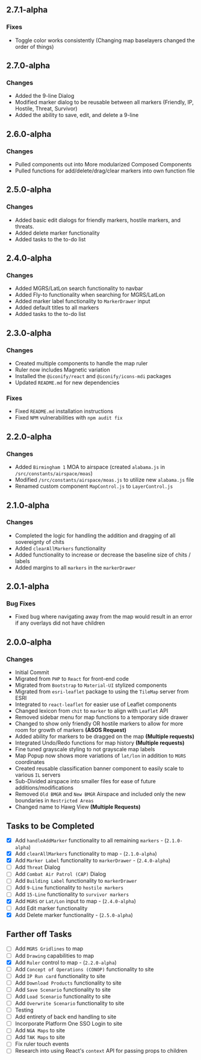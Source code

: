 ## 2.7.1-alpha
### Fixes
* Toggle color works consistently (Changing map baselayers changed the order of things)

## 2.7.0-alpha
### Changes
* Added the 9-line Dialog
* Modified marker dialog to be reusable between all markers (Friendly, IP, Hostile, Threat, Survivor)
* Added the ability to save, edit, and delete a 9-line

## 2.6.0-alpha
### Changes
* Pulled components out into More modularized Composed Components
* Pulled functions for add/delete/drag/clear markers into own function file

## 2.5.0-alpha
### Changes
* Added basic edit dialogs for friendly markers, hostile markers, and threats.
* Added delete marker functionality
* Added tasks to the to-do list

## 2.4.0-alpha
### Changes
* Added MGRS/LatLon search functionality to navbar
* Added Fly-to functionality when searching for MGRS/LatLon
* Added marker label functionality to `MarkerDrawer` input
* Added default titles to all markers
* Added tasks to the to-do list

## 2.3.0-alpha
### Changes
* Created multiple components to handle the map ruler
* Ruler now includes Magnetic variation
* Installed the `@iconify/react` and `@iconify/icons-mdi` packages
* Updated `README.md` for new dependencies

### Fixes
* Fixed `README.md` installation instructions
* Fixed `NPM` vulnerabilities with `npm audit fix`

## 2.2.0-alpha
### Changes
* Added `Birmingham 1` MOA to airspace (created `alabama.js` in `/src/constants/airspace/moas`)
* Modified `/src/constants/airspace/moas.js` to utilize new `alabama.js` file
* Renamed custom component `MapControl.js` to `LayerControl.js`

## 2.1.0-alpha
### Changes
* Completed the logic for handling the addition and dragging of all sovereignty of chits
* Added `clearAllMarkers` functionality
* Added functionality to increase or decrease the baseline size of chits / labels
* Added margins to all `markers` in the `markerDrawer`

## 2.0.1-alpha
### Bug Fixes
* Fixed bug where navigating away from the map would result in an error if any overlays did not have children

## 2.0.0-alpha
### Changes
* Initial Commit
* Migrated from `PHP` to `React` for front-end code
* Migrated from `Bootstrap` to `Material-UI` stylized components
* Migrated from `esri-leaflet` package to using the `TileMap` server from ESRI
* Integrated to `react-leaflet` for easier use of Leaflet components
* Changed lexicon from `chit` to `marker` to align with `Leaflet` API
* Removed sidebar menu for map functions to a temporary side drawer
* Changed to show only friendly OR hostile markers to allow for more room for growth of markers **(ASOS Request)**
* Added ability for markers to be dragged on the map **(Multiple requests)**
* Integrated Undo/Redo functions for map history **(Multiple requests)**
* Fine tuned grayscale styling to not grayscale map labels
* Map Popup now shows more variations of `lat/lon` in addition to `MGRS` coordinates
* Created reusable classification banner component to easily scale to various `IL` servers
* Sub-Divided airspace into smaller files for ease of future additions/modifications
* Removed `Old BMGR` and `New BMGR` Airspace and included only the new boundaries in `Restricted Areas`
* Changed name to Hawg View **(Multiple Requests)**

## Tasks to be Completed
- [x] Add `handleAddMarker` functionality to all remaining `markers` - (`2.1.0-alpha`)
- [x] Add `clearAllMarkers` functionality to map - (`2.1.0-alpha`)
- [x] Add `Marker Label` functionality to `markerDrawer` - (`2.4.0-alpha`)
- [ ] Add `Threat` Dialog
- [ ] Add `Combat Air Patrol (CAP)` Dialog
- [ ] Add `Building Label` functionality to `markerDrawer`
- [ ] Add `9-Line` functionality to `hostile markers`
- [ ] Add `15-Line` functionality to `survivor markers`
- [x] Add `MGRS` or `Lat/Lon` input to map - (`2.4.0-alpha`)
- [ ] Add Edit marker functionality
- [x] Add Delete marker functionality - (`2.5.0-alpha`)

## Farther off Tasks
- [ ] Add `MGRS Gridlines` to map
- [ ] Add `Drawing` capabilities to map
- [x] Add `Ruler` control to map - (`2.2.0-alpha`)
- [ ] Add `Concept of Operations (CONOP)` functionality to site
- [ ] Add `IP Run card` functionality to site
- [ ] Add `Download Products` functionality to site
- [ ] Add `Save Scenario` functionality to site
- [ ] Add `Load Scenario` functionality to site
- [ ] Add `Overwrite Scenario` functionality to site
- [ ] Testing
- [ ] Add entirety of back end handling to site
- [ ] Incorporate Platform One SSO Login to site
- [ ] Add `NGA Maps` to site
- [ ] Add `TAK Maps` to site
- [ ] Fix ruler touch events
- [ ] Research into using React's `context` API for passing props to children